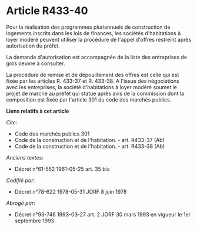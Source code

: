 # Article R433-40

Pour la réalisation des programmes pluriannuels de construction de logements inscrits dans les lois de finances, les sociétés
d'habitations à loyer modéré peuvent utiliser la procédure de l'appel d'offres restreint après autorisation du préfet.

La demande d'autorisation est accompagnée de la liste des entreprises de gros oeuvre à consulter.

La procédure de remise et de dépouillement des offres est celle qui est fixée par les articles R. 433-37 et R. 433-38. A
l'issue des négociations avec les entreprises, la société d'habitations à loyer modéré soumet le projet de marché au préfet
qui statue après avis de la commission dont la composition est fixée par l'article 301 du code des marchés publics.

**Liens relatifs à cet article**

_Cite_:

  - Code des marchés publics 301
  - Code de la construction et de l'habitation. - art. R433-37 (Ab)
  - Code de la construction et de l'habitation. - art. R433-38 (Ab)

_Anciens textes_:

  - Décret n°61-552 1961-05-25 art. 35 bis

_Codifié par_:

  - Décret n°78-622 1978-05-31 JORF 8 juin 1978

_Abrogé par_:

  - Décret n°93-746 1993-03-27 art. 2 JORF 30 mars 1993 en vigueur le 1er septembre 1993
